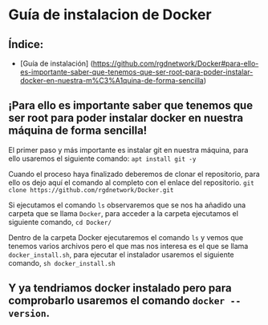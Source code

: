 # Guía de instalacion de Docker

## Índice: 
- [Guía de instalación] (https://github.com/rgdnetwork/Docker#para-ello-es-importante-saber-que-tenemos-que-ser-root-para-poder-instalar-docker-en-nuestra-m%C3%A1quina-de-forma-sencilla)

## ¡Para ello es importante saber que tenemos que ser root para poder instalar docker en nuestra máquina de forma sencilla!

El primer paso y más importante es instalar git en nuestra máquina, para ello usaremos el siguiente comando: ```apt install git -y```

Cuando el proceso haya finalizado deberemos de clonar el repositorio, para ello os dejo aquí el comando al completo con el enlace del repositorio. ```git clone https://github.com/rgdnetwork/Docker.git```

Si ejecutamos el comando ```ls``` observaremos que se nos ha añadido una carpeta que se llama ```Docker```, para acceder a la carpeta ejecutamos el siguiente comando, ```cd Docker/```

Dentro de la carpeta Docker ejecutaremos el comando ```ls``` y vemos que tenemos varios archivos pero el que mas nos interesa es el que se llama ```docker_install.sh```, para ejecutar el instalador usaremos el siguiente comando, ```sh docker_install.sh```

## Y ya tendriamos docker instalado pero para comprobarlo usaremos el comando ```docker --version```.

